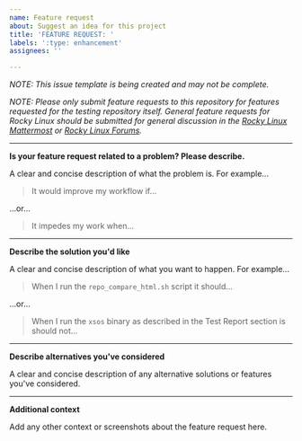 ```yaml
---
name: Feature request
about: Suggest an idea for this project
title: 'FEATURE REQUEST: '
labels: ':type: enhancement'
assignees: ''

---
```


*NOTE: This issue template is being created and may not be complete.*

*NOTE: Please only submit feature requests to this repository for features
requested for the testing repository itself. General feature requests for Rocky
Linux should be submitted for general discussion in the [Rocky Linux
Mattermost](https://chat.rockylinux.org) or [Rocky Linux
Forums](https://forums.rockylinux.org).*

---

**Is your feature request related to a problem? Please describe.**

A clear and concise description of what the problem is. For example...

> It would improve my workflow if...

...or...

> It impedes my work when...

---

**Describe the solution you'd like**

A clear and concise description of what you want to happen. For example...

> When I run the `repo_compare_html.sh` script it should...

...or...

> When I run the `xsos` binary as described in the Test Report section is should
not...

---

**Describe alternatives you've considered**

A clear and concise description of any alternative solutions or features you've
considered.

---

**Additional context**

Add any other context or screenshots about the feature request here.
